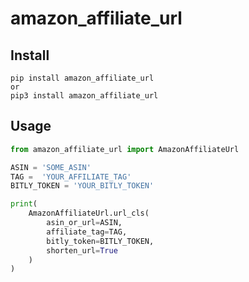 # amazon_affiliate_url

## Install

~~~~shell
pip install amazon_affiliate_url
or
pip3 install amazon_affiliate_url
~~~~

## Usage

~~~~python
from amazon_affiliate_url import AmazonAffiliateUrl

ASIN = 'SOME_ASIN'
TAG =  'YOUR_AFFILIATE_TAG'
BITLY_TOKEN = 'YOUR_BITLY_TOKEN'

print(
    AmazonAffiliateUrl.url_cls(
        asin_or_url=ASIN,
        affiliate_tag=TAG,
        bitly_token=BITLY_TOKEN,
        shorten_url=True
    )
)
~~~~
